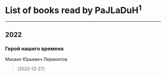 # List of books read by PaJLaDuH<sup>1</sup>
---

## 2022

### Герой нашего времена
Михаил Юрьевич Лермонтов
> [2022-12-27] 



